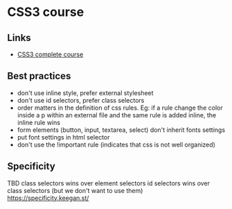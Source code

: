 # CSS3 course

## Links

- [CSS3 complete course](https://www.youtube.com/watch?v=OXGznpKZ_sA&list=PLWKjhJtqVAbnSe1qUNMG7AbPmjIG54u88&index=7)

## Best practices

- don't use inline style, prefer external stylesheet
- don't use id selectors, prefer class selectors
- order matters in the definition of css rules. Eg: if a rule change the color inside a p within an external file and the same rule is added inline, the inline rule wins
- form elements (button, input, textarea, select) don't inherit fonts settings
- put font settings in html selector
- don't use the !important rule (indicates that css is not well organized)

## Specificity

TBD
class selectors wins over element selectors
id selectors wins over class selectors (but we don't want to use them)
https://specificity.keegan.st/
